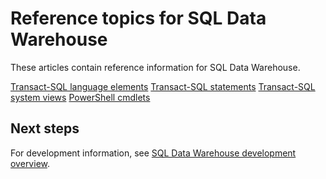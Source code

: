 <properties
   pageTitle="SQL Data Warehouse reference topics | Microsoft Azure"
   description="Reference content links for SQL Data Warehouse."
   services="sql-data-warehouse"
   documentationCenter="NA"
   authors="barbkess"
   manager="jhubbard"
   editor=""/>

<tags
   ms.service="sql-data-warehouse"
   ms.devlang="NA"
   ms.topic="article"
   ms.tgt_pltfrm="NA"
   ms.workload="data-services"
   ms.date="06/23/2015"
   ms.author="barbkess"/>

# Reference topics for SQL Data Warehouse

These articles contain reference information for SQL Data Warehouse.

[Transact-SQL language elements][]
[Transact-SQL statements][]
[Transact-SQL system views][]
[PowerShell cmdlets][]



## Next steps
For development information, see [SQL Data Warehouse development overview][].

<!--Image references-->

<!--Article references-->
[SQL Data Warehouse development overview]:  ./sql-data-warehouse-overview-develop/
[Transact-SQL language elements]: ./sql-data-warehouse-reference-tsql-language-elements/
[Transact-SQL statements]: ./sql-data-warehouse-reference-tsql-statements/
[Transact-SQL system views]: ./sql-data-warehouse-reference-tsql-system-views/
[PowerShell cmdlets]: ./sql-data-warehouse-reference-powershell-cmdlets/


<!--MSDN references-->